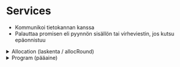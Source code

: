 # Services
- Kommunikoi tietokannan kanssa
- Palauttaa promisen eli pyynnön sisällön tai virheviestin, jos kutsu epäonnistuu

<details>
<summary>Allocation (laskenta / allocRound)</summary>

| Hae kaikki laskennat |   |
|---|---|
Metodi      | getAll
Parametrit  | -
Palauttaa   | Kaikki laskennat
Sisältö     | id, name, isSeasonAlloc, description, lastModified

| Hae Yksittäinen laskenta |   |
|---|---|
Metodi      | getById
Parametrit  | allocRound.id
Palauttaa   | Yksittäisen laskennan
Sisältö     | id, name, isSeason, description, lastModified, isAllocated, processOn, Subjects, allocated, unAllocated

| Hae kaikki opetukset |   |
|---|---|
Metodi      | getAllSubjectsById
Parametrit  | allocRound.id
Palauttaa   | Kaikki laskennan sisältämät opinnot
Sisältö     | subject.id, subject.name, allocSubject.isAllocated, allocSubject.cantAllocate, allocSubject.priority, allocatedHours, requiredHours
huom!       | Ei käytössä missään vielä.

| Hae kaikki opetuksia sisältävät tilat |   |
|---|---|
Metodi      | getRoomsByAllocId
Parametrit  | allocRound.id
Palauttaa   | Kaikki huoneet laskennassa
Sisältö     | id, name, allocatedHours, requiredHours

| Hae kaikki huoneet pääaineen mukaan |   |
|---|---|
Metodi      | getAllocatedRoomsByProgram
Parametrit  | program.id, allocRound.id
Palauttaa   | Kaikki huoneet laskennassa, pääaineen mukaan
Sisältö     | space.id, space.name, allocatedHours

| Hae kaikki opetukset pääaineen mukaan |   |
|---|---|
Metodi      | getSubjectsByProgram
Parametrit  | allocRound.id, program.id
Palauttaa   | Kaikki opetukset laskennassa, pääaineen mukaan
Sisältö     | subject.id, subject.name, allocatedHours, requiredHours

| Aloita allokointi |  |
|---|---|
Metodi      | startAllocation
Parametrit  | allocRound (id)
Palauttaa   | - 
Sisältö     | KESKEN!


| Resetoi allokointi |  |
|---|---|
Metodi      | resetAllocation
Parametrit  | allocRound (id)
Palauttaa   | - 
Sisältö     | Resetoi allocSubject, AllocSpace ja AllocSubjectSuitableSpace taulut

</details>

<details>
<summary>Program (pääaine)</summary>


| Hae kaikki pääaineet |   |
|---|---|
Metodi      | getAll
Parametrit  | -
Palauttaa   | Kaikki Pääaineet
Sisältö     | id, name

| Hae yksittäinen pääaine |   |
|---|---|
Metodi      | getById
Parametrit  | -
Palauttaa   | Yksittäisen pääaineen
Sisältö     | id, name

</details>